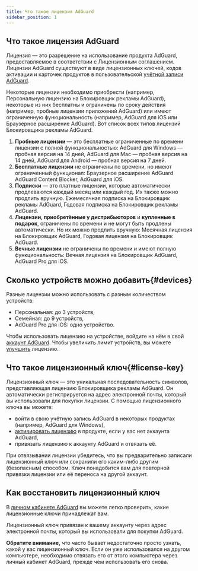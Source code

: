 ```yaml
---
title: Что такое лицензия AdGuard
sidebar_position: 1
---
```


## Что такое лицензия AdGuard

Лицензия — это разрешение на использование продукта AdGuard, предоставляемое в соответствии с Лицензионным соглашением. Лицензии AdGuard существуют в виде лицензионных ключей, кодов активации и карточек продуктов в пользовательской [учётной записи AdGuard](../../account/register).

Некоторые лицензии необходимо приобрести (например, Персональную лицензию на Блокировщик рекламы AdGuard), некоторые из них бесплатны и ограничены по сроку действия (например, пробные лицензии приложений AdGuard) или имеют ограниченную функциональность (например, AdGuard для iOS или Браузерное расширение AdGuard). Вот список всех типов лицензий Блокировщика рекламы AdGuard.

1. **Пробные лицензии** — это бесплатные ограниченные по времени лицензии с полной функциональностью: AdGuard для Windows — пробная версия на 14 дней, AdGuard для Mac — пробная версия на 14 дней, AdGuard для Android — пробная версия на 7 дней.
2. **Бесплатные лицензии** не ограничены по времени, но имеют ограниченный функционал: Браузерное расширение AdGuard AdGuard Content Blocker, AdGuard для iOS.
3. **Подписки** — это платные лицензии, которые автоматически продлеваются каждый месяц или каждый год. Их также можно продлить вручную. Ежемесячная подписка на Блокировщик рекламы AdGuard, Годовая подписка на Блокировщик рекламы AdGuard.
4. **Лицензии, приобретённые у дистрибьюторов** и **купленные в подарок**, ограничены по времени и не могут быть продлены автоматически. Но их можно продлить вручную: Месячная лицензия на Блокировщик AdGuard, Годовая лицензия на Блокировщик AdGuard.
5. **Вечные лицензии** не ограничены по времени и имеют полную функциональность: Вечная лицензия на Блокировщик AdGuard, AdGuard Pro для iOS.

## Сколько устройств можно добавить{#devices}

Разные лицензии можно использовать с разным количеством устройств:

- Персональная: до 3 устройств,
- Семейная: до 9 устройств,
- AdGuard Pro для iOS: одно устройство.

Чтобы использовать лицензию на устройстве, войдите на нём в свой [аккаунт AdGuard](../../account/features). Чтобы увеличить лимит устройств, вы можете [улучшить](../payment-options/#upgrade) лицензию.

## Что такое лицензионный ключ{#license-key}

Лицензионный ключ — это уникальная последовательность символов, представляющая лицензию Блокировщика рекламы AdGuard. Он автоматически регистрируется на адрес электронной почты, который вы использовали для покупки лицензии. С помощью лицензионного ключа вы можете:

- войти в свою учётную запись AdGuard в некоторых продуктах (например, AdGuard для Windows),
- [активировать лицензию](../activation) в продукте, если у вас нет аккаунта AdGuard,
- привязать лицензию к аккаунту AdGuard и отвязать её.

При отвязывании лицензии убедитесь, что вы предварительно записали лицензионный ключ или сохранили его каким-либо другим (безопасным) способом. Ключ понадобится вам для повторной привязки лицензии или её переноса на другой аккаунт.

## Как восстановить лицензионный ключ

В [личном кабинете AdGuard](../../account/register) вы можете легко проверить, какие лицензионные ключи принадлежат вам.

Лицензионный ключ привязан к вашему аккаунту через адрес электронной почты, который вы использовали для покупки AdGuard.

**Обратите внимание,** что часто бывает недостаточно просто узнать, какой у вас лицензионный ключ. Если он уже использовался на другом компьютере, необходимо отвязать его от этого компьютера через личный кабинет AdGuard, прежде чем использовать его снова.
